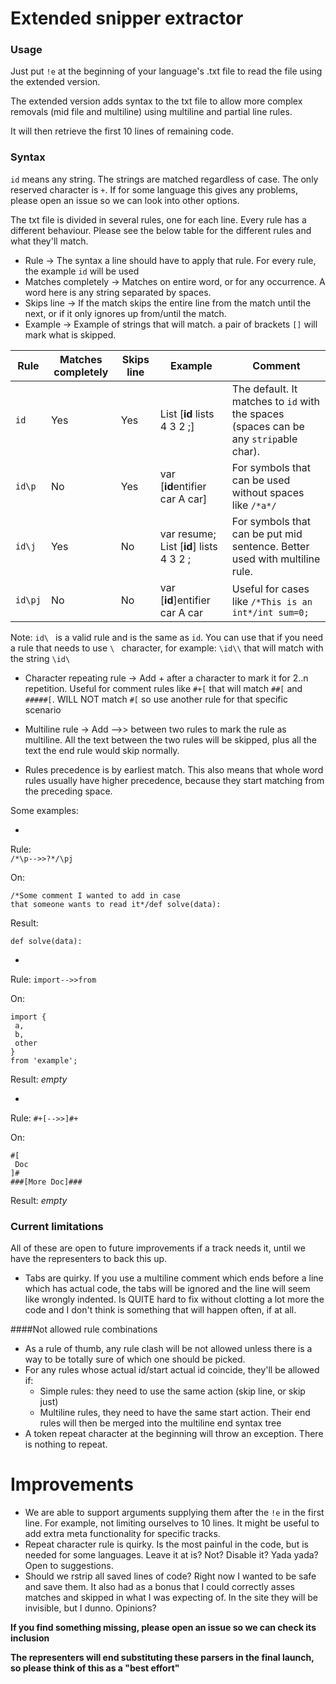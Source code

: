 # Extended snipper extractor

### Usage

Just put `!e` at the beginning of your language's .txt file to read the file using the extended version.

The extended version adds syntax to the txt file to allow more complex removals (mid file and multiline)
using multiline and partial line rules.

It will then retrieve the first 10 lines of remaining code.

### Syntax

`id` means any string. The strings are matched regardless of case. 
The only reserved character is `+`. If for some language this gives any problems, please open an issue so we can look
into other options.

The txt file is divided in several rules, one for each line. Every rule has a different behaviour. Please see the below
table for the different rules and what they'll match.

* Rule -> The syntax a line should have to apply that rule. For every rule, the example `id` will be used
* Matches completely -> Matches on entire word, or for any occurrence. A word here is any string separated by spaces.
* Skips line -> If the match skips the entire line from the match until the next, or if it only ignores up from/until the match.
* Example -> Example of strings that will match. a pair of brackets `[]` will mark what is skipped.

|  Rule  |  Matches completely  |    Skips line   |  Example                               | Comment                                                                        |
|--------|----------------------|-----------------|----------------------------------------|--------------------------------------------------------------------------------|
|  `id`  |         Yes          |        Yes      | List [**id** lists 4 3 2 ;]            | The default. It matches to ` id ` with the spaces (spaces can be any `strip`able char).                                                                  |
| `id\p` |         No           |        Yes      | var [**id**entifier car A car]         | For symbols that can be used without spaces like `/*a*/`                       |
| `id\j` |         Yes          |        No       | var resume; List [**id**] lists 4 3 2 ;| For symbols that can be put mid sentence. Better used with multiline rule.     |
| `id\pj`|         No           |        No       | var [**id**]entifier car A car         | Useful for cases like `/*This is an int*/int sum=0;`

Note: `id\ ` is a valid rule and is the same as `id`. You can use that if you need a rule that needs to use `\ ` character,
for example: `\id\\` that will match with the string `\id\ `

* Character repeating rule -> Add + after a character to mark it for 2..n repetition. Useful for comment rules like
`#+[` that will match `##[` and `#####[`. WILL NOT match `#[` so use another rule for that specific scenario

* Multiline rule -> Add -->> between two rules to mark the rule as multiline. All the text between the two rules will be skipped,
plus all the text the end rule would skip normally.
  
* Rules precedence is by earliest match. This also means that whole word rules usually have higher precedence, because
they start matching from the preceding space.
  
Some examples:

* 
Rule:  
`/*\p-->>?*/\pj`

On:
```
/*Some comment I wanted to add in case 
that someone wants to read it*/def solve(data):
```

Result:
```
def solve(data):
```

* 
Rule:
`import-->>from`

On:
```
import {
 a,
 b,
 other
}
from 'example';
```

Result:
*empty*

*
Rule:
`#+[-->>]#+`

On:
```
#[
 Doc
]#
###[More Doc]###
```

Result: *empty* 

### Current limitations 

All of these are open to future improvements if a track needs it, until we have the representers to back this up.

* Tabs are quirky. If you use a multiline comment which ends before a line which has actual code, the tabs will
  be ignored and the line will seem like wrongly indented. Is QUITE hard to fix without clotting a lot more the code
  and I don't think is something that will happen often, if at all.

####Not allowed rule combinations
* As a rule of thumb, any rule clash will be not allowed unless there is a way to be totally sure of which one
  should be picked.
* For any rules whose actual id/start actual id coincide, they'll be allowed if:
  * Simple rules: they need to use the same action (skip line, or skip just)
  * Multiline rules, they need to have the same start action. Their end rules will then be merged into the multiline
    end syntax tree
* A token repeat character at the beginning will throw an exception. There is nothing to repeat.

# Improvements

* We are able to support arguments supplying them after the `!e` in the first line. For example, not limiting
  ourselves to 10 lines. It might be useful to add extra meta functionality for specific tracks.
* Repeat character rule is quirky. Is the most painful in the code, but is needed for some languages. Leave it at is? 
  Not? Disable it? Yada yada? Open to suggestions.
* Should we rstrip all saved lines of code? Right now I wanted to be safe and save them. It also had as a bonus that I
  could correctly asses matches and skipped in what I was expecting of. In the site they will be invisible, but I dunno.
  Opinions?

**If you find something missing, please open an issue so we can check its inclusion**

**The representers will end substituting these parsers in the final launch, so please think of this as a "best effort"**